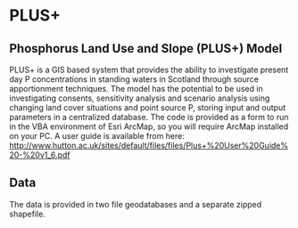 # PLUS+
## Phosphorus Land Use and Slope (PLUS+) Model
PLUS+ is a GIS based system that provides the ability to investigate present day P concentrations in standing waters in Scotland through source apportionment techniques. The model has the potential to be used in investigating consents, sensitivity analysis and scenario analysis using changing land cover situations and point source P, storing input and output parameters in a centralized database.
The code is provided as a form to run in the VBA environment of Esri ArcMap, so you will require ArcMap installed on your PC.
A user guide is available from here: http://www.hutton.ac.uk/sites/default/files/files/Plus+%20User%20Guide%20-%20v1_6.pdf

## Data
The data is provided in two file geodatabases and a separate zipped shapefile.
